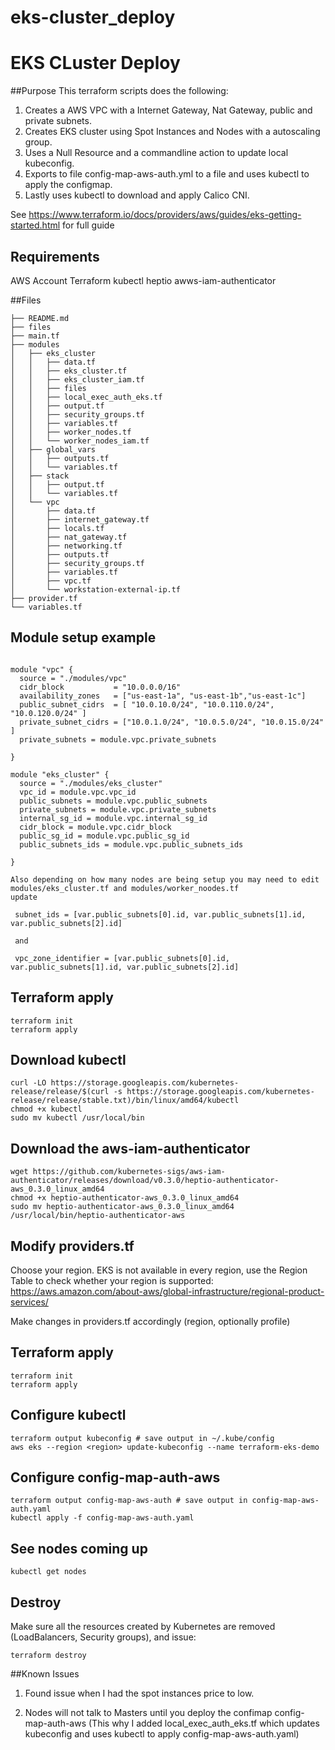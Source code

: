 # eks-cluster_deploy
# EKS CLuster Deploy
##Purpose
This terraform scripts does the following:
  1. Creates a AWS VPC with a Internet Gateway, Nat Gateway, public and private subnets.
  2. Creates EKS cluster using Spot Instances and Nodes with a autoscaling group.
  3. Uses a Null Resource and a commandline action to update local kubeconfig.
  4. Exports to file config-map-aws-auth.yml to a file  and uses kubectl to apply the configmap.
  5. Lastly uses kubectl to download and apply Calico CNI.
  
See https://www.terraform.io/docs/providers/aws/guides/eks-getting-started.html for full guide

## Requirements
AWS Account
Terraform
kubectl
heptio awws-iam-authenticator


##Files 
```
├── README.md
├── files
├── main.tf
├── modules
│   ├── eks_cluster
│   │   ├── data.tf
│   │   ├── eks_cluster.tf
│   │   ├── eks_cluster_iam.tf
│   │   ├── files
│   │   ├── local_exec_auth_eks.tf
│   │   ├── output.tf
│   │   ├── security_groups.tf
│   │   ├── variables.tf
│   │   ├── worker_nodes.tf
│   │   └── worker_nodes_iam.tf
│   ├── global_vars
│   │   ├── outputs.tf
│   │   └── variables.tf
│   ├── stack
│   │   ├── output.tf
│   │   └── variables.tf
│   └── vpc
│       ├── data.tf
│       ├── internet_gateway.tf
│       ├── locals.tf
│       ├── nat_gateway.tf
│       ├── networking.tf
│       ├── outputs.tf
│       ├── security_groups.tf
│       ├── variables.tf
│       ├── vpc.tf
│       └── workstation-external-ip.tf
├── provider.tf
└── variables.tf

```
## Module setup example
```

module "vpc" {
  source = "./modules/vpc"
  cidr_block           = "10.0.0.0/16"
  availability_zones   = ["us-east-1a", "us-east-1b","us-east-1c"]
  public_subnet_cidrs  = [ "10.0.10.0/24", "10.0.110.0/24", "10.0.120.0/24" ]
  private_subnet_cidrs = ["10.0.1.0/24", "10.0.5.0/24", "10.0.15.0/24" ]
  private_subnets = module.vpc.private_subnets

}

module "eks_cluster" {
  source = "./modules/eks_cluster"
  vpc_id = module.vpc.vpc_id
  public_subnets = module.vpc.public_subnets
  private_subnets = module.vpc.private_subnets
  internal_sg_id = module.vpc.internal_sg_id
  cidr_block = module.vpc.cidr_block
  public_sg_id = module.vpc.public_sg_id
  public_subnets_ids = module.vpc.public_subnets_ids

}

Also depending on how many nodes are being setup you may need to edit modules/eks_cluster.tf and modules/worker_noodes.tf
update 

 subnet_ids = [var.public_subnets[0].id, var.public_subnets[1].id, var.public_subnets[2].id]
 
 and 
 
 vpc_zone_identifier = [var.public_subnets[0].id, var.public_subnets[1].id, var.public_subnets[2].id]

```
## Terraform apply
```
terraform init
terraform apply
```

## Download kubectl
```
curl -LO https://storage.googleapis.com/kubernetes-release/release/$(curl -s https://storage.googleapis.com/kubernetes-release/release/stable.txt)/bin/linux/amd64/kubectl
chmod +x kubectl
sudo mv kubectl /usr/local/bin
```

## Download the aws-iam-authenticator
```
wget https://github.com/kubernetes-sigs/aws-iam-authenticator/releases/download/v0.3.0/heptio-authenticator-aws_0.3.0_linux_amd64
chmod +x heptio-authenticator-aws_0.3.0_linux_amd64
sudo mv heptio-authenticator-aws_0.3.0_linux_amd64 /usr/local/bin/heptio-authenticator-aws
```

## Modify providers.tf

Choose your region. EKS is not available in every region, use the Region Table to check whether your region is supported: https://aws.amazon.com/about-aws/global-infrastructure/regional-product-services/

Make changes in providers.tf accordingly (region, optionally profile)



## Terraform apply
```
terraform init
terraform apply
```

## Configure kubectl
```
terraform output kubeconfig # save output in ~/.kube/config
aws eks --region <region> update-kubeconfig --name terraform-eks-demo
```

## Configure config-map-auth-aws
```
terraform output config-map-aws-auth # save output in config-map-aws-auth.yaml
kubectl apply -f config-map-aws-auth.yaml
```

## See nodes coming up
```
kubectl get nodes
```

## Destroy
Make sure all the resources created by Kubernetes are removed (LoadBalancers, Security groups), and issue:
```
terraform destroy
```


##Known Issues
1. Found issue when I had the spot instances price to low.

2. Nodes will not talk to Masters until you deploy the confimap config-map-auth-aws (This why I added local_exec_auth_eks.tf which updates 
   kubeconfig and uses kubectl to apply config-map-aws-auth.yaml)
